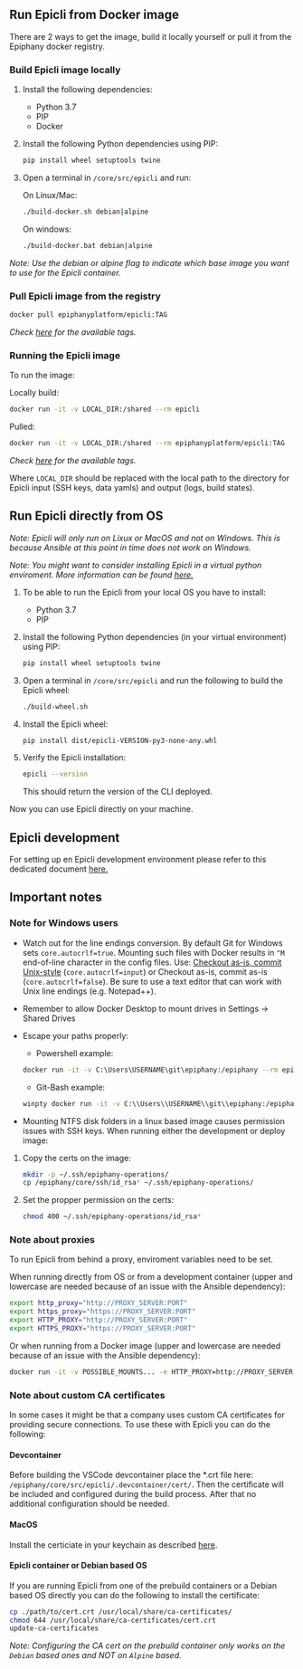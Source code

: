 ## Run Epicli from Docker image

There are 2 ways to get the image, build it locally yourself or pull it from the Epiphany docker registry.

### Build Epicli image locally

1. Install the following dependencies:

    - Python 3.7
    - PIP
    - Docker

2. Install the following Python dependencies using PIP:

    ```bash
    pip install wheel setuptools twine
    ```

3. Open a terminal in `/core/src/epicli` and run:

    On Linux/Mac:

    ```bash
    ./build-docker.sh debian|alpine
    ```

    On windows:

    ```bash
    ./build-docker.bat debian|alpine
    ```

*Note: Use the debian or alpine flag to indicate which base image you want to use for the Epicli container.*
  
### Pull Epicli image from the registry

```bash
docker pull epiphanyplatform/epicli:TAG
```

*Check [here](https://cloud.docker.com/u/epiphanyplatform/repository/docker/epiphanyplatform/epicli) for the available tags.*

### Running the Epicli image

To run the image:

Locally build:

```bash
docker run -it -v LOCAL_DIR:/shared --rm epicli
```

Pulled:

```bash
docker run -it -v LOCAL_DIR:/shared --rm epiphanyplatform/epicli:TAG
```

*Check [here](https://cloud.docker.com/u/epiphanyplatform/repository/docker/epiphanyplatform/epicli) for the available tags.*

Where `LOCAL_DIR` should be replaced with the local path to the directory for Epicli input (SSH keys, data yamls) and output (logs, build states).

## Run Epicli directly from OS

*Note: Epicli will only run on Lixux or MacOS and not on Windows. This is because Ansible at this point in time does not work on Windows.*

*Note: You might want to consider installing Epicli in a virtual python enviroment. More information can be found [here.](https://packaging.python.org/guides/installing-using-pip-and-virtual-environments/)*

1. To be able to run the Epicli from your local OS you have to install:

    - Python 3.7
    - PIP

2. Install the following Python dependencies (in your virtual environment) using PIP:

    ```bash
    pip install wheel setuptools twine
    ```

3. Open a terminal in `/core/src/epicli` and run the following to build the Epicli wheel:

    ```bash
    ./build-wheel.sh
    ```

4. Install the Epicli wheel:

    ```bash
    pip install dist/epicli-VERSION-py3-none-any.whl
    ```

5. Verify the Epicli installation:

    ```bash
    epicli --version
    ```

    This should return the version of the CLI deployed.

Now you can use Epicli directly on your machine.

## Epicli development

For setting up en Epicli development environment please refer to this dedicated document [here.](./../DEVELOPMENT.md)

## Important notes

### Note for Windows users

- Watch out for the line endings conversion. By default Git for Windows sets `core.autocrlf=true`. Mounting such files with Docker results in `^M` end-of-line character in the config files.
Use: [Checkout as-is, commit Unix-style](https://stackoverflow.com/questions/10418975/how-to-change-line-ending-settings) (`core.autocrlf=input`) or Checkout as-is, commit as-is (`core.autocrlf=false`). Be sure to use a text editor that can work with Unix line endings (e.g. Notepad++).

- Remember to allow Docker Desktop to mount drives in Settings -> Shared Drives

- Escape your paths properly:

  - Powershell example:
  ```bash
  docker run -it -v C:\Users\USERNAME\git\epiphany:/epiphany --rm epiphany-dev:
  ```
  - Git-Bash example:
  ```bash
  winpty docker run -it -v C:\\Users\\USERNAME\\git\\epiphany:/epiphany --rm epiphany-dev
  ```

- Mounting NTFS disk folders in a linux based image causes permission issues with SSH keys. When running either the development or deploy image:

1. Copy the certs on the image:

    ```bash
    mkdir -p ~/.ssh/epiphany-operations/
    cp /epiphany/core/ssh/id_rsa* ~/.ssh/epiphany-operations/
    ```
2. Set the propper permission on the certs:

    ```bash
    chmod 400 ~/.ssh/epiphany-operations/id_rsa*
    ```

### Note about proxies

To run Epicli from behind a proxy, enviroment variables need to be set.

When running directly from OS or from a development container (upper and lowercase are needed because of an issue with the Ansible dependency):

  ```bash
  export http_proxy="http://PROXY_SERVER:PORT"
  export https_proxy="https://PROXY_SERVER:PORT"
  export HTTP_PROXY="http://PROXY_SERVER:PORT"
  export HTTPS_PROXY="https://PROXY_SERVER:PORT"
  ```

Or when running from a Docker image (upper and lowercase are needed because of an issue with the Ansible dependency):

  ```bash
  docker run -it -v POSSIBLE_MOUNTS... -e HTTP_PROXY=http://PROXY_SERVER:PORT -e HTTPS_PROXY=http://PROXY_SERVER:PORT http_proxy=http://PROXY_SERVER:PORT -e https_proxy=http://PROXY_SERVER:PORT --rm IMAGE_NAME
  ```

### Note about custom CA certificates

In some cases it might be that a company uses custom CA certificates for providing secure connections. To use these with Epicli you can do the following:

#### Devcontainer

Before building the VSCode devcontainer place the *.crt file here: `/epiphany/core/src/epicli/.devcontainer/cert/`. Then the certificate will be included and configured during the build process. After that no additional configuration should be needed.

#### MacOS

Install the certiciate in your keychain as described [here](https://www.sslsupportdesk.com/how-to-import-a-certificate-into-mac-os/).

#### Epicli container or Debian based OS

If you are running Epicli from one of the prebuild containers or a Debian based OS directly you can do the following to install the certificate:

  ```bash
  cp ./path/to/cert.crt /usr/local/share/ca-certificates/
  chmod 644 /usr/local/share/ca-certificates/cert.crt
  update-ca-certificates
  ```

*Note: Configuring the CA cert on the prebuild container only works on the `Debian` based ones and NOT on `Alpine` based.*
